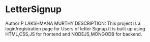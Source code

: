 # LetterSignup
Author:P LAKSHMANA MURTHY
DESCRIPTION:
This project is a login/registration page for Users of letter Signup.It is built up using HTML,CSS,JS for frontend and NODEJS,MONGODB for backend.
